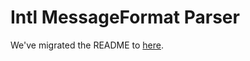 # Intl MessageFormat Parser

We've migrated the README to [here](../../website/docs/intl-messageformat-parser.md).
